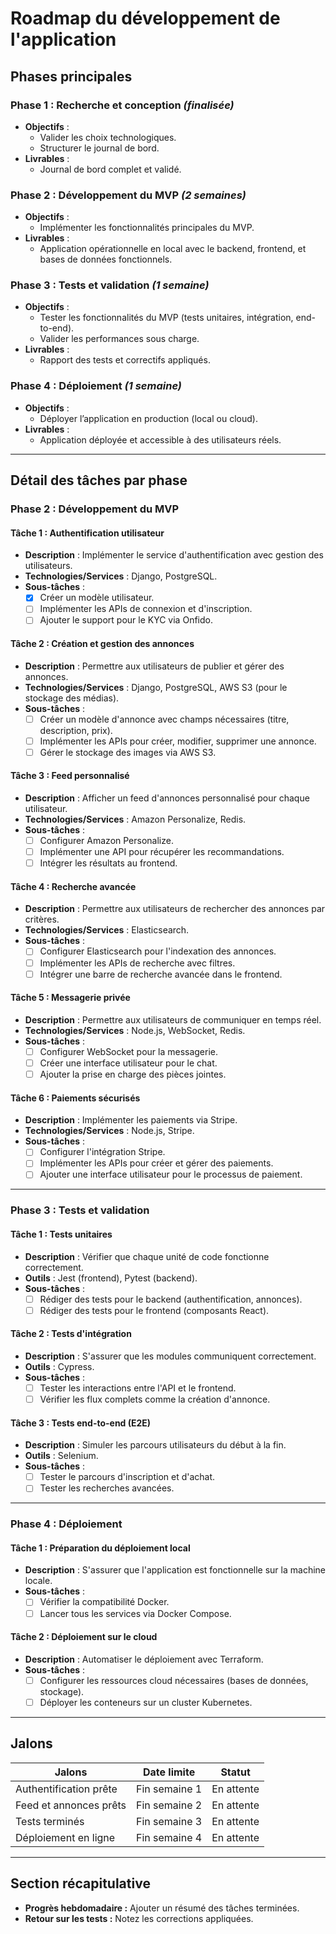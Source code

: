 # Roadmap du développement de l'application

## Phases principales

### Phase 1 : Recherche et conception *(finalisée)*

- **Objectifs** :
  - Valider les choix technologiques.
  - Structurer le journal de bord.
- **Livrables** :
  - Journal de bord complet et validé.

### Phase 2 : Développement du MVP *(2 semaines)*

- **Objectifs** :
  - Implémenter les fonctionnalités principales du MVP.
- **Livrables** :
  - Application opérationnelle en local avec le backend, frontend, et bases de données fonctionnels.

### Phase 3 : Tests et validation *(1 semaine)*

- **Objectifs** :
  - Tester les fonctionnalités du MVP (tests unitaires, intégration, end-to-end).
  - Valider les performances sous charge.
- **Livrables** :
  - Rapport des tests et correctifs appliqués.

### Phase 4 : Déploiement *(1 semaine)*

- **Objectifs** :
  - Déployer l’application en production (local ou cloud).
- **Livrables** :
  - Application déployée et accessible à des utilisateurs réels.

---

## Détail des tâches par phase

### Phase 2 : Développement du MVP

#### **Tâche 1 : Authentification utilisateur**

- **Description** : Implémenter le service d'authentification avec gestion des utilisateurs.
- **Technologies/Services** : Django, PostgreSQL.
- **Sous-tâches** :
  - [x] Créer un modèle utilisateur.
  - [ ] Implémenter les APIs de connexion et d'inscription.
  - [ ] Ajouter le support pour le KYC via Onfido.

#### **Tâche 2 : Création et gestion des annonces**

- **Description** : Permettre aux utilisateurs de publier et gérer des annonces.
- **Technologies/Services** : Django, PostgreSQL, AWS S3 (pour le stockage des médias).
- **Sous-tâches** :
  - [ ] Créer un modèle d'annonce avec champs nécessaires (titre, description, prix).
  - [ ] Implémenter les APIs pour créer, modifier, supprimer une annonce.
  - [ ] Gérer le stockage des images via AWS S3.

#### **Tâche 3 : Feed personnalisé**

- **Description** : Afficher un feed d'annonces personnalisé pour chaque utilisateur.
- **Technologies/Services** : Amazon Personalize, Redis.
- **Sous-tâches** :
  - [ ] Configurer Amazon Personalize.
  - [ ] Implémenter une API pour récupérer les recommandations.
  - [ ] Intégrer les résultats au frontend.

#### **Tâche 4 : Recherche avancée**

- **Description** : Permettre aux utilisateurs de rechercher des annonces par critères.
- **Technologies/Services** : Elasticsearch.
- **Sous-tâches** :
  - [ ] Configurer Elasticsearch pour l'indexation des annonces.
  - [ ] Implémenter les APIs de recherche avec filtres.
  - [ ] Intégrer une barre de recherche avancée dans le frontend.

#### **Tâche 5 : Messagerie privée**

- **Description** : Permettre aux utilisateurs de communiquer en temps réel.
- **Technologies/Services** : Node.js, WebSocket, Redis.
- **Sous-tâches** :
  - [ ] Configurer WebSocket pour la messagerie.
  - [ ] Créer une interface utilisateur pour le chat.
  - [ ] Ajouter la prise en charge des pièces jointes.

#### **Tâche 6 : Paiements sécurisés**

- **Description** : Implémenter les paiements via Stripe.
- **Technologies/Services** : Node.js, Stripe.
- **Sous-tâches** :
  - [ ] Configurer l'intégration Stripe.
  - [ ] Implémenter les APIs pour créer et gérer des paiements.
  - [ ] Ajouter une interface utilisateur pour le processus de paiement.

---

### Phase 3 : Tests et validation

#### **Tâche 1 : Tests unitaires**

- **Description** : Vérifier que chaque unité de code fonctionne correctement.
- **Outils** : Jest (frontend), Pytest (backend).
- **Sous-tâches** :
  - [ ] Rédiger des tests pour le backend (authentification, annonces).
  - [ ] Rédiger des tests pour le frontend (composants React).

#### **Tâche 2 : Tests d'intégration**

- **Description** : S'assurer que les modules communiquent correctement.
- **Outils** : Cypress.
- **Sous-tâches** :
  - [ ] Tester les interactions entre l'API et le frontend.
  - [ ] Vérifier les flux complets comme la création d'annonce.

#### **Tâche 3 : Tests end-to-end (E2E)**

- **Description** : Simuler les parcours utilisateurs du début à la fin.
- **Outils** : Selenium.
- **Sous-tâches** :
  - [ ] Tester le parcours d'inscription et d'achat.
  - [ ] Tester les recherches avancées.

---

### Phase 4 : Déploiement

#### **Tâche 1 : Préparation du déploiement local**

- **Description** : S'assurer que l'application est fonctionnelle sur la machine locale.
- **Sous-tâches** :
  - [ ] Vérifier la compatibilité Docker.
  - [ ] Lancer tous les services via Docker Compose.

#### **Tâche 2 : Déploiement sur le cloud**

- **Description** : Automatiser le déploiement avec Terraform.
- **Sous-tâches** :
  - [ ] Configurer les ressources cloud nécessaires (bases de données, stockage).
  - [ ] Déployer les conteneurs sur un cluster Kubernetes.

---

## Jalons

| Jalons                   | Date limite    | Statut          |
|--------------------------|----------------|-----------------|
| Authentification prête   | Fin semaine 1  | En attente      |
| Feed et annonces prêts   | Fin semaine 2  | En attente      |
| Tests terminés           | Fin semaine 3  | En attente      |
| Déploiement en ligne     | Fin semaine 4  | En attente      |

---

## Section récapitulative

- **Progrès hebdomadaire :** Ajouter un résumé des tâches terminées.
- **Retour sur les tests :** Notez les corrections appliquées.
